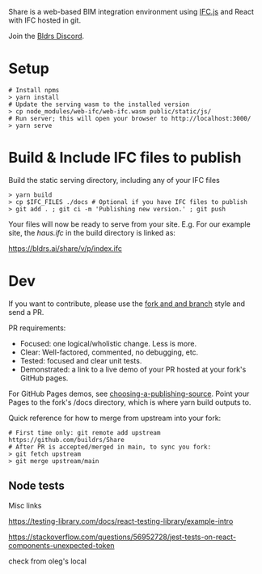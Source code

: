 Share is a web-based BIM integration environment using [IFC.js](https://github.com/IFCjs/web-ifc-viewer) and React with IFC hosted in git.

Join the [Bldrs Discord](https://discord.gg/fYnUd7cP).


# Setup

```
# Install npms
> yarn install
# Update the serving wasm to the installed version
> cp node_modules/web-ifc/web-ifc.wasm public/static/js/
# Run server; this will open your browser to http://localhost:3000/
> yarn serve
```

# Build & Include IFC files to publish

Build the static serving directory, including any of your IFC files

```
> yarn build
> cp $IFC_FILES ./docs # Optional if you have IFC files to publish
> git add . ; git ci -m 'Publishing new version.' ; git push
```

Your files will now be ready to serve from your site. E.g. For our example site, the _haus.ifc_ in the build directory is linked as:

https://bldrs.ai/share/v/p/index.ifc

# Dev

If you want to contribute, please use the [fork and and branch](https://blog.scottlowe.org/2015/01/27/using-fork-branch-git-workflow/) style and send a PR.

PR requirements:
 - Focused: one logical/wholistic change.  Less is more.
 - Clear: Well-factored, commented, no debugging, etc.
 - Tested: focused and clear unit tests.
 - Demonstrated: a link to a live demo of your PR hosted at your fork's GitHub pages.

For GitHub Pages demos, see [choosing-a-publishing-source](https://docs.github.com/en/pages/getting-started-with-github-pages/configuring-a-publishing-source-for-your-github-pages-site#choosing-a-publishing-source).  Point your Pages to the fork's /docs directory, which is where yarn build outputs to.

Quick reference for how to merge from upstream into your fork:

```
# First time only: git remote add upstream https://github.com/buildrs/Share
# After PR is accepted/merged in main, to sync you fork:
> git fetch upstream
> git merge upstream/main
```


## Node tests

Misc links

https://testing-library.com/docs/react-testing-library/example-intro

https://stackoverflow.com/questions/56952728/jest-tests-on-react-components-unexpected-token

check from oleg's local
